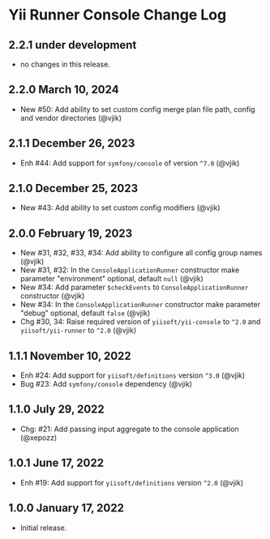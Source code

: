 # Yii Runner Console Change Log

## 2.2.1 under development

- no changes in this release.

## 2.2.0 March 10, 2024

- New #50: Add ability to set custom config merge plan file path, config and vendor directories (@vjik)

## 2.1.1 December 26, 2023

- Enh #44: Add support for `symfony/console` of version `^7.0` (@vjik)

## 2.1.0 December 25, 2023

- New #43: Add ability to set custom config modifiers (@vjik)

## 2.0.0 February 19, 2023

- New #31, #32, #33, #34: Add ability to configure all config group names (@vjik)
- New #31, #32: In the `ConsoleApplicationRunner` constructor make parameter "environment" optional,
  default `null` (@vjik)
- New #34: Add parameter `$checkEvents` to `ConsoleApplicationRunner` constructor (@vjik)
- New #34: In the `ConsoleApplicationRunner` constructor make parameter "debug" optional, default `false` (@vjik)
- Chg #30, 34: Raise required version of `yiisoft/yii-console` to `^2.0` and `yiisoft/yii-runner` to `^2.0` (@vjik)

## 1.1.1 November 10, 2022

- Enh #24: Add support for `yiisoft/definitions` version `^3.0` (@vjik)
- Bug #23: Add `symfony/console` dependency (@vjik)

## 1.1.0 July 29, 2022

- Chg: #21: Add passing input aggregate to the console application (@xepozz)

## 1.0.1 June 17, 2022

- Enh #19: Add support for `yiisoft/definitions` version `^2.0` (@vjik)

## 1.0.0 January 17, 2022

- Initial release.

